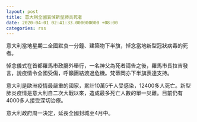 ```yaml
---
layout: post
title: 意大利全國哀悼新型肺炎死者
date: 2020-04-01 02:41:33.000000000 +08:00
categories: rss
---
```


意大利當地星期二全國默哀一分鐘、建築物下半旗，悼念當地新型冠狀病毒的死者。

悼念儀式在首都羅馬市政廳外舉行，一名神父為死者禱告之後，羅馬市長拉吉發言，說疫情令全國受傷，呼籲團結渡過危機。梵蒂岡亦下半旗表達支持。

意大利是歐洲疫情最嚴重的國家，累計10萬5千人受感染，12400多人死亡。新型肺炎疫情是意大利自二次大戰以來，造成最多死亡人數的單一災難。目前仍有4000多人接受深切治療。

意大利政府周一決定，延長全國封城至4月中。
